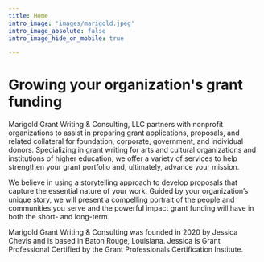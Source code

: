 ```yaml
---
title: Home
intro_image: 'images/marigold.jpeg'
intro_image_absolute: false
intro_image_hide_on_mobile: true

---
```

# Growing your organization's grant funding

Marigold Grant Writing & Consulting, LLC partners with nonprofit organizations to assist in preparing grant applications, proposals, and related collateral for foundation, corporate, government, and individual donors. Specializing in grant writing for arts and cultural organizations and institutions of higher education, we offer a variety of services to help strengthen your grant portfolio and, ultimately, advance your mission.

We believe in using a storytelling approach to develop proposals that capture the essential nature of your work. Guided by your organization’s unique story, we will present a compelling portrait of the people and communities you serve and the powerful impact grant funding will have in both the short- and long-term.

Marigold Grant Writing & Consulting was founded in 2020 by Jessica Chevis and is based in Baton Rouge, Louisiana. Jessica is Grant Professional Certified by the Grant Professionals Certification Institute.

